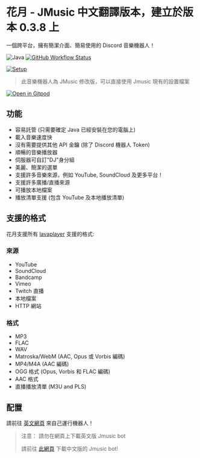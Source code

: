 # 花月 - JMusic 中文翻譯版本，建立於版本 0.3.8 上

一個跨平台，擁有簡潔介面、簡易使用的 Discord 音樂機器人！

![Java](https://img.shields.io/badge/Java-%23ED8B00.svg?style=flat-square&logo=java&logoColor=white)
[![GitHub Workflow Status](https://img.shields.io/github/workflow/status/wolf-yuan-6115/flowermoon/Pre-release?label=Actions&logo=GitHub%20actions&logoColor=fff&style=flat-square)](https://github.com/wolf-yuan-6115/flowermoon/actions)

[![Setup](http://i.imgur.com/VvXYp5j.png)](https://jmusicbot.com/setup)

> 此音樂機器人為 JMusic 修改版，可以直接使用 Jmusic 現有的設置檔案

[![Open in Gitpod](https://gitpod.io/button/open-in-gitpod.svg)](https://gitpod.io/#https://github.com/wolf-yuan-6115/flowermoon)

## 功能

- 容易託管 (只需要確定 Java 已經安裝在您的電腦上)
- 載入音樂速度快
- 沒有需要提供其他 API 金鑰 (除了 Discord 機器人 Token)
- 順暢的音樂播放器
- 伺服器可自訂"DJ"身分組
- 美麗、簡潔的選單
- 支援許多音樂來源，例如 YouTube, SoundCloud 及更多平台！
- 支援許多廣播/直播來源
- 可播放本地檔案
- 播放清單支援 (包含 YouTube 及本地播放清單)

## 支援的格式

花月支援所有 [lavaplayer](https://github.com/sedmelluq/lavaplayer#supported-formats) 支援的格式:

### 來源

- YouTube
- SoundCloud
- Bandcamp
- Vimeo
- Twitch 直播
- 本地檔案
- HTTP 網站

### 格式

- MP3
- FLAC
- WAV
- Matroska/WebM (AAC, Opus 或 Vorbis 編碼)
- MP4/M4A (AAC 編碼)
- OGG 格式 (Opus, Vorbis 和 FLAC 編碼)
- AAC 格式
- 直播播放清單 (M3U and PLS)

## 配置

請前往 [英文網頁](https://jmusicbot.com/setup) 來自己運行機器人！

> 注意： 請勿在網頁上下載英文版 Jmusic bot
>
> 請前往 [此網頁](https://github.com/wolf-yuan-6115/flowermoon/releases/latest) 下載中文版的 Jmusic bot!
